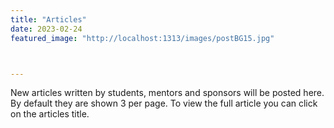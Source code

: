 ```yaml
---
title: "Articles"
date: 2023-02-24
featured_image: "http://localhost:1313/images/postBG15.jpg"



---
```

New articles written by students, mentors and sponsors will be posted here. By default they are shown 3 per page. To view the full article you can click on the articles title.
